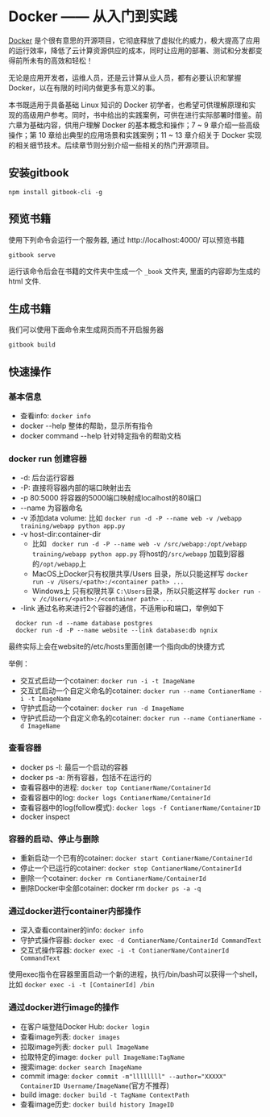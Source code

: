 # Docker —— 从入门到实践

[Docker](http://www.docker.com) 是个很有意思的开源项目，它彻底释放了虚拟化的威力，极大提高了应用的运行效率，降低了云计算资源供应的成本，同时让应用的部署、测试和分发都变得前所未有的高效和轻松！

无论是应用开发者，运维人员，还是云计算从业人员，都有必要认识和掌握 Docker，以在有限的时间内做更多有意义的事。

本书既适用于具备基础 Linux 知识的 Docker 初学者，也希望可供理解原理和实现的高级用户参考。同时，书中给出的实践案例，可供在进行实际部署时借鉴。前六章为基础内容，供用户理解 Docker 的基本概念和操作；7 ~ 9 章介绍一些高级操作；第 10 章给出典型的应用场景和实践案例；11 ~ 13 章介绍关于 Docker 实现的相关细节技术。后续章节则分别介绍一些相关的热门开源项目。

## 安装gitbook

```
npm install gitbook-cli -g
```

## 预览书籍

使用下列命令会运行一个服务器, 通过 http://localhost:4000/ 可以预览书籍
```
gitbook serve
```

运行该命令后会在书籍的文件夹中生成一个 `_book` 文件夹, 里面的内容即为生成的 html 文件.

## 生成书籍

我们可以使用下面命令来生成网页而不开启服务器

```
gitbook build
```


## 快速操作


### 基本信息

* 查看info: `docker info`
* docker --help 整体的帮助，显示所有指令
* docker command --help 针对特定指令的帮助文档

### docker run 创建容器

* -d: 后台运行容器
* -P: 直接将容器内部的端口映射出去
* -p 80:5000 将容器的5000端口映射成localhost的80端口
* --name 为容器命名
* -v 添加data volume: 比如 `docker run -d -P --name web -v /webapp training/webapp python app.py`
* -v host-dir:container-dir
  * 比如 ` docker run -d -P --name web -v /src/webapp:/opt/webapp training/webapp python app.py`  将host的`/src/webapp` 加载到容器的`/opt/webapp`上
  * MacOS上Docker只有权限共享/Users 目录，所以只能这样写 `docker run -v /Users/<path>:/<container path> ...`
  * Windows上 只有权限共享 `C:\Users`目录，所以只能这样写 `docker run -v /c/Users/<path>:/<container path> ...`
* -link 通过名称来进行2个容器的通信，不适用ip和端口，举例如下
```
  docker run -d --name database postgres
  docker run -d -P --name website --link database:db ngnix
```
最终实际上会在website的/etc/hosts里面创建一个指向db的快捷方式

举例：
- 交互式启动一个cotainer: `docker run -i -t ImageName`
- 交互式启动一个自定义命名的cotainer: `docker run --name ContianerName -i -t ImageName`
- 守护式启动一个cotainer: `docker run -d ImageName`
- 守护式启动一个自定义命名的cotainer: `docker run --name ContianerName -d ImageName`


### 查看容器
- docker ps -l: 最后一个启动的容器
- docker ps -a: 所有容器，包括不在运行的
- 查看容器中的进程: `docker top ContianerName/ContainerId`
- 查看容器中的log: `docker logs ContianerName/ContainerId`
- 查看容器中的log(follow模式): `docker logs -f ContianerName/ContainerID`
- docker inspect

### 容器的启动、停止与删除
- 重新启动一个已有的cotainer: `docker start ContianerName/ContainerId`
- 停止一个已运行的cotainer: `docker stop ContianerName/ContainerId`
- 删除一个cotainer: `docker rm ContianerName/ContainerId`
- 删除Docker中全部cotainer: docker rm `docker ps -a -q`

### 通过docker进行container内部操作
- 深入查看container的info: `docker info`
- 守护式操作容器: `docker exec -d ContianerName/ContainerId CommandText`
- 交互式操作容器: `docker exec -i -t ContianerName/ContainerId CommandText`

使用exec指令在容器里面启动一个新的进程，执行/bin/bash可以获得一个shell，比如
`docker exec -i -t [ContainerId] /bin`

### 通过docker进行image的操作
- 在客户端登陆Docker Hub: `docker login`
- 查看image列表: `docker images`
- 拉取image列表: `docker pull ImageName`
- 拉取特定的image: `docker pull ImageName:TagName`
- 搜索image: `docker search ImageName`
- commit image: `docker commit -m"llllllll" --author="XXXXX" ContainerID Username/ImageName`(官方不推荐)
- build image: `docker build -t TagName ContextPath`
- 查看image历史: `docker build history ImageID`
